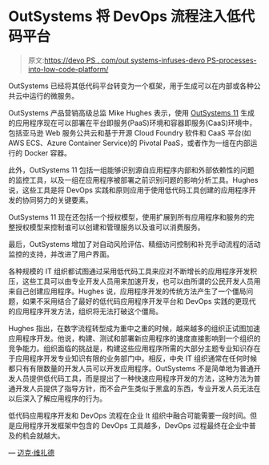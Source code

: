 # OutSystems 将 DevOps 流程注入低代码平台

> 原文:[https://devo PS . com/out systems-infuses-devo PS-processes-into-low-code-platform/](https://devops.com/outsystems-infuses-devops-processes-into-low-code-platform/)

OutSystems 已经将其低代码平台转变为一个框架，用于生成可以在内部或各种公共云中运行的微服务。

OutSystems 产品营销高级总监 Mike Hughes 表示，使用 [OutSystems 11](https://www.outsystems.com/news/outsystems-11-platform-release/) 生成的应用程序现在可以部署在平台即服务(PaaS)环境和容器即服务(CaaS)环境中，包括亚马逊 Web 服务公共云和基于开源 Cloud Foundry 软件和 CaaS 平台(如 AWS ECS、Azure Container Service)的 Pivotal PaaS，或者作为一组在内部运行的 Docker 容器。

此外，OutSystems 11 包括一组能够识别源自应用程序内部和外部依赖性的问题的监控工具，以及一组在应用程序被部署之前识别问题的影响分析工具。Hughes 说，这些工具是将 DevOps 实践和原则应用于使用低代码工具创建的应用程序开发的协同努力的关键要素。

OutSystems 11 现在还包括一个授权模型，使用扩展到所有应用程序和服务的完整授权模型来控制谁可以创建和管理服务以及谁可以消费服务。

最后，OutSystems 增加了对自动风险评估、精细访问控制和补充手动流程的活动监控的支持，并改进了用户界面。

各种规模的 IT 组织都试图通过采用低代码工具来应对不断增长的应用程序开发积压，这些工具可以由专业开发人员用来加速开发，也可以由所谓的公民开发人员用来自己创建应用程序。Hughes 说，应用程序开发的传统方法产生了一个僵局问题，如果不采用结合了最好的低代码应用程序开发平台和 DevOps 实践的更现代的应用程序开发方法，组织将无法打破这个僵局。

Hughes 指出，在数字流程转型成为重中之重的时候，越来越多的组织正试图加速应用程序开发。他说，构建、测试和部署新应用程序的速度直接影响到一个组织的竞争能力。组织面临的挑战是，构建这些应用程序所需的大部分主题专业知识存在于应用程序开发专业知识有限的业务部门中。相反，中央 IT 组织通常在任何时候都只有有限数量的开发人员可以开发应用程序。OutSystems 不是简单地为普通开发人员提供低代码工具，而是提出了一种快速应用程序开发的方法，这种方法为普通开发人员提供了指导方针，而不会产生类似于黑盒的东西，专业开发人员无法在以后深入了解应用程序的行为。

低代码应用程序开发和 DevOps 流程在企业 It 组织中融合可能需要一段时间。但是应用程序开发框架中包含的 DevOps 工具越多，DevOps 过程最终在企业中普及的机会就越大。

— [迈克·维扎德](https://devops.com/author/mike-vizard/)